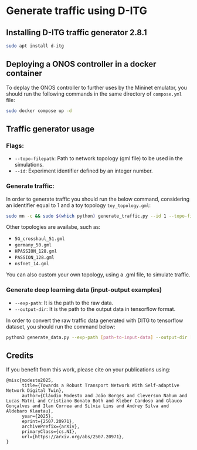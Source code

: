 # Generate traffic using D-ITG

## Installing D-ITG traffic generator 2.8.1
```bash
sudo apt install d-itg
```

## Deploying a ONOS controller in a docker container
To deplay the ONOS controller to further uses by the Mininet emulator, you should run the following commands in the same directory of `compose.yml` file:
```bash
sudo docker compose up -d
```

## Traffic generator usage
### Flags:
- `--topo-filepath`: Path to network topology (gml file) to be used in the simulations.
- `--id`: Experiment identifier defined by an integer number.

### Generate traffic:
In order to generate traffic you should run the below command, considering an identifier equal to 1 and a toy topology `toy_topology.gml`:
```bash
sudo mn -c && sudo $(which python) generate_traffic.py --id 1 --topo-filepath topology/toy_topology.gml
```
Other topologies are availabe, such as:
- `5G_crosshaul_51.gml`
- `germany_50.gml`
- `HPASSION_128.gml`
- `PASSION_128.gml`
- `nsfnet_14.gml`

You can also custom your own topology, using a .gml file, to simulate traffic.

### Generate deep learning data (input-output examples)
- `--exp-path`: It is the path to the raw data.
- `--output-dir`: It is the path to the output data in tensorflow format.

In order to convert the raw traffic data generated with DITG to tensorflow dataset, you should run the command below:
```bash
python3 generate_data.py --exp-path [path-to-input-data] --output-dir [path-to-output-data]
``` 

## Credits
If you benefit from this work, please cite on your publications using:
```
@misc{modesto2025,
      title={Towards a Robust Transport Network With Self-adaptive Network Digital Twin}, 
      author={Cláudio Modesto and João Borges and Cleverson Nahum and Lucas Matni and Cristiano Bonato Both and Kleber Cardoso and Glauco Gonçalves and Ilan Correa and Silvia Lins and Andrey Silva and Aldebaro Klautau},
      year={2025},
      eprint={2507.20971},
      archivePrefix={arXiv},
      primaryClass={cs.NI},
      url={https://arxiv.org/abs/2507.20971}, 
}
```